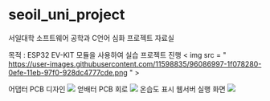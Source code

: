 # seoil_uni_project
서일대학 소프트웨어 공학과 C언어 심화 프로젝트 자료실

목적 : ESP32 EV-KIT 모듈을 사용하여 실습 프로젝트 진행
< img  src = " https://user-images.githubusercontent.com/11598835/96086997-1f078280-0efe-11eb-97f0-928dc4777cde.png " >

어댑터 PCB 디자인
<img src="https://user-images.githubusercontent.com/11598835/96087193-71e13a00-0efe-11eb-8aa7-b5da6ddde902.png">
얻배터 PCB 회로
<img src="https://user-images.githubusercontent.com/11598835/96087331-a5bc5f80-0efe-11eb-81ba-360de21daddd.png">
온습도 표시 웹서버 실행 화면
<img src="https://user-images.githubusercontent.com/11598835/96087397-bec51080-0efe-11eb-92fd-a57f4e27fd32.png">
